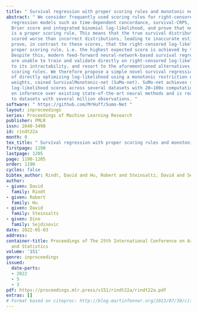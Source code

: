 ```yaml
---
title: " Survival regression with proper scoring rules and monotonic neural networks "
abstract: " We consider frequently used scoring rules for right-censored survival
  regression models such as time-dependent concordance, survival-CRPS, integrated
  Brier score and integrated binomial log-likelihood, and prove that neither of them
  is a proper scoring rule. This means that the true survival distribution may be
  scored worse than incorrect distributions, leading to inaccurate estimation. We
  prove, in contrast to these scores, that the right-censored log-likelihood is a
  proper scoring rule, i.e. the highest expected score is achieved by the true distribution.
  Despite this, modern feed-forward neural-network-based survival regression models
  are unable to train and validate directly on right-censored log-likelihood, due
  to its intractability, and resort to the aforementioned alternatives, i.e. non-proper
  scoring rules. We therefore propose a simple novel survival regression method capable
  of directly optimizing log-likelihood using a monotonic restriction on the time-dependent
  weights, coined SurvivalMonotonic-net (SuMo-net). SuMo-net achieves state-of-the-art
  log-likelihood scores across several datasets with 20–100x computational speedup
  on inference over existing state-of-the-art neural methods and is readily applicable
  to datasets with several million observations. "
software: " https://github.com/MrHuff/Sumo-Net "
layout: inproceedings
series: Proceedings of Machine Learning Research
publisher: PMLR
issn: 2640-3498
id: rindt22a
month: 0
tex_title: " Survival regression with proper scoring rules and monotonic neural networks "
firstpage: 1190
lastpage: 1205
page: 1190-1205
order: 1190
cycles: false
bibtex_author: Rindt, David and Hu, Robert and Steinsaltz, David and Sejdinovic, Dino
author:
- given: David
  family: Rindt
- given: Robert
  family: Hu
- given: David
  family: Steinsaltz
- given: Dino
  family: Sejdinovic
date: 2022-05-03
address:
container-title: Proceedings of The 25th International Conference on Artificial Intelligence
  and Statistics
volume: '151'
genre: inproceedings
issued:
  date-parts:
  - 2022
  - 5
  - 3
pdf: https://proceedings.mlr.press/v151/rindt22a/rindt22a.pdf
extras: []
# Format based on citeproc: http://blog.martinfenner.org/2013/07/30/citeproc-yaml-for-bibliographies/
---
```

